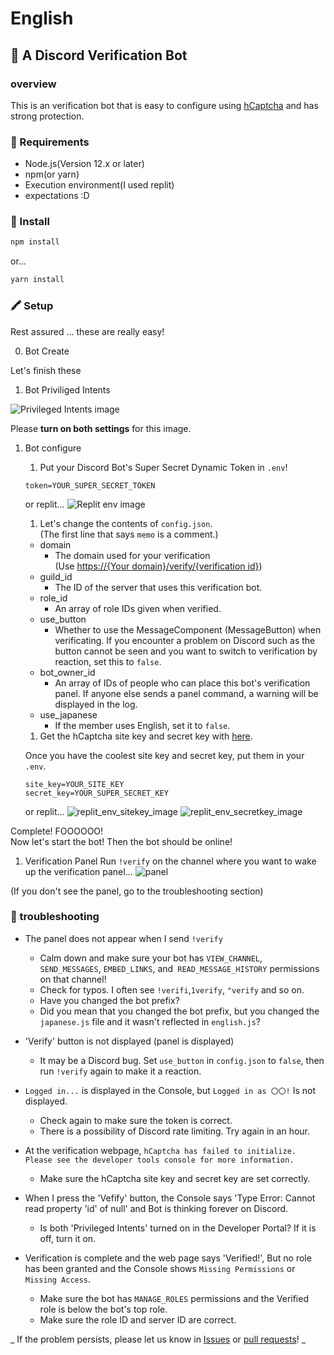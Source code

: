 # English

## 🔐 A Discord Verification Bot

### overview
This is an verification bot that is easy to configure using [hCaptcha](https://www.hcaptcha.com/) and has strong protection.

### 🔌 Requirements
* Node.js(Version 12.x or later)
* npm(or yarn)
* Execution environment(I used replit)
* expectations :D

### 📲 Install
```bash
npm install
```
or...
```bash
yarn install
```

### 🖍️ Setup
Rest assured ... these are really easy!

0. Bot Create

  Let's finish these

1. Bot Priviliged Intents

  ![Privileged Intents image](https://camo.githubusercontent.com/044463942dc5f9ffb95c76b923ed1b63710ab4503cb89337fd319716549264f2/68747470733a2f2f692e696d6775722e636f6d2f443266444d6a452e706e67)

  Please **turn on both settings** for this image.

1. Bot configure

    1. Put your Discord Bot's Super Secret Dynamic Token in `.env`!
      ```env
      token=YOUR_SUPER_SECRET_TOKEN
      ```
      or replit...
      ![Replit env image](https://media.discordapp.net/attachments/815719965221978117/862851865828917248/unknown.png)

    1. Let's change the contents of `config.json`.  
      (The first line that says `memo` is a comment.)
      * domain  
        * The domain used for your verification  
      (Use [https://{Your domain}/verify/{verification id}](#))
      * guild_id
        * The ID of the server that uses this verification bot.
      * role_id
        * An array of role IDs given when verified.
      * use_button
        * Whether to use the MessageComponent (MessageButton) when verificating. If you encounter a problem on Discord such as the button cannot be seen and you want to switch to verification by reaction, set this to `false`.
      * bot_owner_id
        * An array of IDs of people who can place this bot's verification panel. If anyone else sends a panel command, a warning will be displayed in the log.
      * use_japanese
        * If the member uses English, set it to `false`.
    
    1. Get the hCaptcha site key and secret key with [here](https://www.hcaptcha.com).

      Once you have the coolest site key and secret key, put them in your `.env`.
      ```env
      site_key=YOUR_SITE_KEY
      secret_key=YOUR_SUPER_SECRET_KEY
      ```

      or replit...
      ![replit_env_sitekey_image](https://media.discordapp.net/attachments/824067194396737557/862859475638419476/unknown.png)
      ![replit_env_secretkey_image](https://media.discordapp.net/attachments/824067194396737557/862859717210013706/unknown.png)
  
  Complete! FOOOOOO!   
  Now let's start the bot! Then the bot should be online!
1. Verification Panel
  Run `!verify` on the channel where you want to wake up the verification panel...
  ![panel](https://media.discordapp.net/attachments/815719965221978117/862863285455945758/unknown.png)

  (If you don't see the panel, go to the troubleshooting section)

### 🔫 troubleshooting
* The panel does not appear when I send `!verify`
  * Calm down and make sure your bot has `VIEW_CHANNEL`,` SEND_MESSAGES`, `EMBED_LINKS`, and` READ_MESSAGE_HISTORY` permissions on that channel!
  * Check for typos. I often see `!verifi`,`1verify`, `"verify` and so on.
  * Have you changed the bot prefix?
  * Did you mean that you changed the bot prefix, but you changed the `japanese.js` file and it wasn't reflected in `english.js`?
* 'Verify' button is not displayed (panel is displayed)
  * It may be a Discord bug. Set `use_button` in `config.json` to `false`, then run `!verify` again to make it a reaction.
* `Logged in...` is displayed in the Console, but `Logged in as 〇〇!` Is not displayed.
  * Check again to make sure the token is correct.
  * There is a possibility of Discord rate limiting. Try again in an hour.

* At the verification webpage, `hCaptcha has failed to initialize. Please see the developer tools console for more information.`
  * Make sure the hCaptcha site key and secret key are set correctly.
* When I press the 'Vefify' button, the Console says 'Type Error: Cannot read property 'id'  of null' and Bot is thinking forever on Discord.
  * Is both 'Privileged Intents' turned on in the Developer Portal? If it is off, turn it on.
* Verification is complete and the web page says 'Verified!', But no role has been granted and the Console shows `Missing Permissions` or` Missing Access`.
  * Make sure the bot has `MANAGE_ROLES` permissions and the Verified role is below the bot's top role.
  * Make sure the role ID and server ID are correct.

_ If the problem persists, please let us know in [Issues](https://github.com/waki285/gatekeeper/issues) or [pull requests](https//github.com/waki285/gatekeeper/pulls)! _
